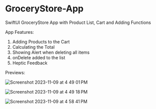 # GroceryStore-App
SwiftUI GroceryStore App with Product List, Cart and Adding Functions

App Features: 
1. Adding Products to the Cart
2. Calculating the Total
3. Showing Alert when deleting all items
4. onDelete added to the list
5. Heptic Feedback


Previews: 

![Screenshot 2023-11-09 at 4 49 01 PM](https://github.com/Burenman/GroceryStore-App/assets/102731422/fed24dd6-fcb6-446f-8816-c6f17af222e8)

![Screenshot 2023-11-09 at 4 49 18 PM](https://github.com/Burenman/GroceryStore-App/assets/102731422/435419a7-0551-4b0a-b3a9-5e4f0688fa37)

![Screenshot 2023-11-09 at 4 58 41 PM](https://github.com/Burenman/GroceryStore-App/assets/102731422/11e90b7b-228d-411f-8a1b-2c0fcc3e0a85)
